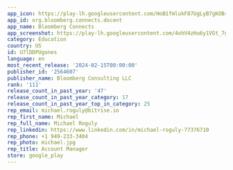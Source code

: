 ```yaml
---
app_icon: https://play-lh.googleusercontent.com/HoB1fmlukF87UgLyB7gKOBrmwmFjoFy9CkC3XLQdtiuIjMJ8njmvqLqTcb0WXWM9fQ
app_id: org.bloomberg.connects.docent
app_name: Bloomberg Connects
app_screenshot: https://play-lh.googleusercontent.com/4ohV4zHu6y1VGt_7g5Jl_fpGS-IG3aVfLsvktKqBixtNjpfG-m9_jbehCBgyDHrD35k
category: Education
country: US
id: U7lDDPUgones
language: en
most_recent_release: '2024-02-15T00:00:00'
publisher_id: '2564607'
publisher_name: Bloomberg Consulting LLC
rank: '111'
release_count_in_past_year: '47'
release_count_in_past_year_category: 17
release_count_in_past_year_top_in_category: 25
rep_email: michael.roguly@bitrise.io
rep_first_name: Michael
rep_full_name: Michael Roguly
rep_linkedin: https://www.linkedin.com/in/michael-roguly-77376710
rep_phone: +1 949-233-3404
rep_photo: michael.jpg
rep_title: Account Manager
store: google_play
---
```


